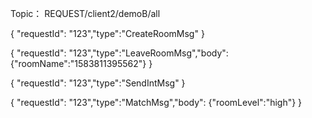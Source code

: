 Topic： REQUEST/client2/demoB/all

{ "requestId": "123","type":"CreateRoomMsg" }

{ "requestId": "123","type":"LeaveRoomMsg","body": {"roomName":"1583811395562"} }


{ "requestId": "123","type":"SendIntMsg" }

{ "requestId": "123","type":"MatchMsg","body": {"roomLevel":"high"} }

